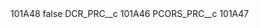 <?xml version="1.0" encoding="UTF-8"?>
<CustomMetadata xmlns="http://soap.sforce.com/2006/04/metadata" xmlns:xsi="http://www.w3.org/2001/XMLSchema-instance" xmlns:xsd="http://www.w3.org/2001/XMLSchema">
    <label>101A48</label>
    <protected>false</protected>
    <values>
        <field>DCR_PRC__c</field>
        <value xsi:type="xsd:string">101A46</value>
    </values>
    <values>
        <field>PCORS_PRC__c</field>
        <value xsi:type="xsd:string">101A47</value>
    </values>
</CustomMetadata>
